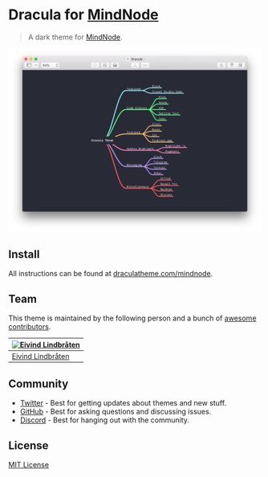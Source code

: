 # Dracula for [MindNode](https://mindnode.com)

> A dark theme for [MindNode](https://mindnode.com).

![Screenshot](./screenshot.png)

## Install

All instructions can be found at [draculatheme.com/mindnode](https://draculatheme.com/mindnode).

## Team

This theme is maintained by the following person and a bunch of [awesome contributors](https://github.com/dracula/mindnode/graphs/contributors).

| [![Eivind Lindbråten](https://avatars1.githubusercontent.com/u/202450?s=70&v=3)](https://github.com/eivindml) |
| ------------------------------------------------------------------------------------------------------------- |
| [Eivind Lindbråten](https://github.com/eivindml)                                                              |

## Community

- [Twitter](https://twitter.com/draculatheme) - Best for getting updates about themes and new stuff.
- [GitHub](https://github.com/dracula/dracula-theme/discussions) - Best for asking questions and discussing issues.
- [Discord](https://draculatheme.com/discord-invite) - Best for hanging out with the community.

## License

[MIT License](./LICENSE)
